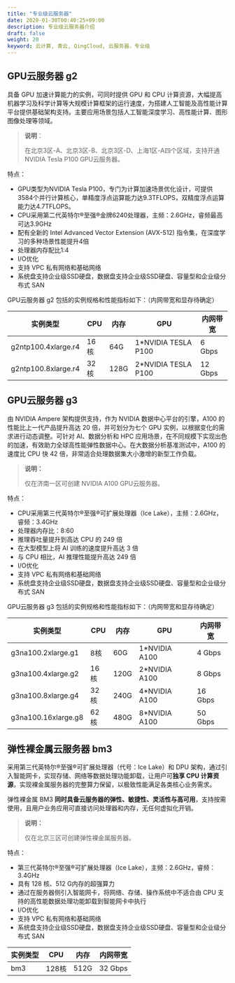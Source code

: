 ```yaml
---
title: "专业级云服务器"
date: 2020-01-30T00:40:25+09:00
description: 专业级云服务器介绍
draft: false
weight: 20
keyword: 云计算, 青云, QingCloud, 云服务器，专业级
---
```


## GPU云服务器 g2

具备 GPU 加速计算能力的实例，可同时提供 GPU 和 CPU 计算资源，大幅提高机器学习及科学计算等大规模计算框架的运行速度，为搭建人工智能及高性能计算平台提供基础架构支持。主要应用场景包括人工智能深度学习、高性能计算、图形图像处理等领域。

> **说明**：
>
> 在北京3区-A、北京3区-B、北京3区-D、上海1区-A四个区域，支持开通 NVIDIA Tesla P100  GPU云服务器。

特点：

- GPU类型为NVIDIA Tesla P100，专门为计算加速场景优化设计，可提供3584个并行计算核心，单精度浮点运算能力达9.3TFLOPS，双精度浮点运算能力达4.7TFLOPS。
- CPU采用第二代英特尔®至强®金牌6240处理器，主频：2.6GHz，睿频最高可达3.9GHz
- 配有全新的 Intel Advanced Vector Extension (AVX-512) 指令集，在深度学习的多种场景性能提升4倍
- 处理器内存配比1:4
- I/O优化
- 支持 VPC 私有网络和基础网络
- 系统盘支持企业级SSD硬盘，数据盘支持企业级SSD硬盘、容量型和企业级分布式 SAN



GPU云服务器 g2 包括的实例规格和性能指标如下：（内网带宽和显存待确定）

| 实例类型            | CPU  | 内存 | GPU                 | 内网带宽 |
| ------------------- | ---- | ---- | ------------------- | -------- |
| g2ntp100.4xlarge.r4 | 16核 | 64G  | 1*NVIDIA TESLA P100 | 6 Gbps   |
| g2ntp100.8xlarge.r4 | 32核 | 128G | 2*NVIDIA TESLA P100 | 12 Gbps  |



## GPU云服务器 g3

 由 NVIDIA Ampere 架构提供支持，作为 NVIDIA 数据中心平台的引擎，A100 的性能比上一代产品提升高达 20 倍，并可划分为七个 GPU 实例，以根据变化的需求进行动态调整。可针对 AI、数据分析和 HPC 应用场景，在不同规模下实现出色的加速，有效助力全球高性能弹性数据中心。在大数据分析基准测试中，A100 的速度比 CPU 快 42 倍，非常适合处理数据集大小激增的新型工作负载。

> **说明：**
>
> 仅在济南一区可创建 NVIDIA A100 GPU云服务器。

特点：

- CPU采用第三代英特尔®至强®可扩展处理器（Ice Lake），主频：2.6GHz，睿频：3.4GHz
- 处理器内存比：8:60
- 推理吞吐量提升到高达 CPU 的 249 倍 
- 在大型模型上将 AI 训练的速度提升高达 3 倍 
- 与 CPU 相比，AI 推理性能提升高达 249 倍
- I/O优化
- 支持 VPC 私有网络和基础网络
- 系统盘支持企业级SSD硬盘，数据盘支持企业级SSD硬盘、容量型和企业级分布式 SAN

GPU云服务器 g3 包括的实例规格和性能指标如下：（内网带宽和显存待确定）

| 实例类型            | CPU  | 内存 | GPU           | 内网带宽 |
| ------------------- | ---- | ---- | ------------- | -------- |
| g3na100.2xlarge.g1  | 8核  | 60G  | 1*NVIDIA A100 | 4 Gbps   |
| g3na100.4xlarge.g2  | 16核 | 120G | 2*NVIDIA A100 | 8 Gbps   |
| g3na100.8xlarge.g4  | 32核 | 240G | 4*NVIDIA A100 | 16 Gbps  |
| g3na100.16xlarge.g8 | 62核 | 480G | 8*NVIDIA A100 | 50 Gbps  |

## 弹性裸金属云服务器 bm3

采用第三代英特尔®至强®可扩展处理器（代号：Ice Lake）和 DPU 架构，通过引入智能网卡，实现存储、网络等数据处理功能卸载，让用户可**独享 CPU 计算资源**，实现裸金属服务器的完整算力保留，以极致性能满足各类核心业务需求。

弹性裸金属 BM3 **同时具备云服务器的弹性、敏捷性、灵活性与高可用**，支持按需使用，且用户业务应用可直接访问处理器和内存，无任何虚拟化开销。

> **说明：**
>
> 仅在北京三区可创建弹性裸金属服务器。

特点：

- 第三代英特尔®至强®可扩展处理器（Ice Lake），主频：2.6GHz，睿频：3.4GHz
- 具有 128 核、512 G内存的超强算力
- 通过在服务器侧引入智能网卡，将网络、存储、操作系统中不适合由 CPU 支持的高性能数据处理功能卸载到智能网卡中执行
- I/O优化
- 支持 VPC 私有网络和基础网络
- 系统盘支持企业级SSD硬盘，数据盘支持企业级SSD硬盘、容量型和企业级分布式 SAN

| 实例类型 | CPU   | 内存 | 内网带宽 |
| -------- | ----- | ---- | -------- |
| bm3      | 128核 | 512G | 32 Gbps  |


